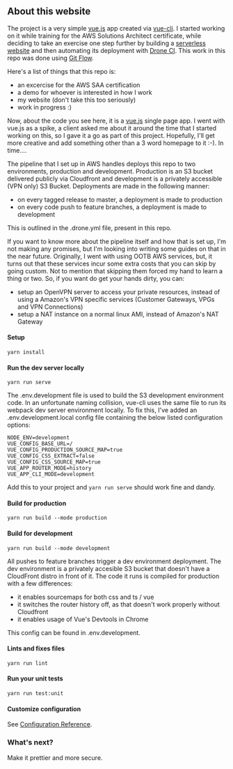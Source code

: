 ## About this website
The project is a very simple [vue.js](https://vuejs.org) app created via [vue-cli](https://cli.vuejs.org/). I started working on it while training for the AWS Solutions Architect certificate, while deciding to take an exercise one step further by building a [serverless website](https://aws.amazon.com/serverless/) and then automating its deployment with [Drone CI](https://drone.io). This work in this repo was done using [Git Flow](https://guides.github.com/introduction/flow/).

Here's a list of things that this repo is:
- an excercise for the AWS SAA certification
- a demo for whoever is interested in how I work
- my website (don't take this too seriously)
- work in progress :)

Now, about the code you see here, it is a [vue.js](https://vuejs.org) single page app. I went with vue.js as a spike, a client asked me about it around the time that I started working on this, so I gave it a go as part of this project. Hopefully, I'll get more creative and add something other than a 3 word homepage to it :-). In time....

The pipeline that I set up in AWS handles deploys this repo to two environments, production and development. Production is an S3 bucket delivered publicly via Cloudfront and development is a privately accessible (VPN only) S3 Bucket. Deployments are made in the following manner:
- on every tagged release to master, a deployment is made to production
- on every code push to feature branches, a deployment is made to development

This is outlined in the .drone.yml file, present in this repo.

If you want to know more about the pipeline itself and how that is set up, I'm not making any promises, but I'm looking into writing some guides on that in the near future. Originally, I went with using OOTB AWS services, but, it turns out that these services incur some extra costs that you can skip by going custom. Not to mention that skipping them forced my hand to learn a thing or two. So, if you want do get your hands dirty, you can:
- setup an OpenVPN server to access your private resources, instead of using a Amazon's VPN specific services (Customer Gateways, VPGs and VPN Connections)
- setup a NAT instance on a normal linux AMI, instead of Amazon's NAT Gateway

#### Setup
```
yarn install
```

#### Run the dev server locally
```
yarn run serve
```
The .env.development file is used to build the S3 development environment code. In an unfortunate
naming collision, vue-cli uses the same file to run its webpack dev server environment locally.
To fix this, I've added an .env.development.local config file containing the below listed configuration
options:

```
NODE_ENV=development
VUE_CONFIG_BASE_URL=/
VUE_CONFIG_PRODUCTION_SOURCE_MAP=true
VUE_CONFIG_CSS_EXTRACT=false
VUE_CONFIG_CSS_SOURCE_MAP=true
VUE_APP_ROUTER_MODE=history
VUE_APP_CLI_MODE=development
```
Add this to your project and `yarn run serve` should work fine and dandy.

#### Build for production
```
yarn run build --mode production
```

#### Build for development
```
yarn run build --mode development
```
All pushes to feature branches trigger a dev environment deployment. The dev environment is a
privately accesible S3 bucket that doesn't have a CloudFront distro in front of it. The code it
runs is compiled for production with a few differences:
 - it enables sourcemaps for both css and ts / vue
 - it switches the router history off, as that doesn't work properly without Cloudfront
 - it enables usage of Vue's Devtools in Chrome
 
This config can be found in .env.development.

#### Lints and fixes files
```
yarn run lint
```

#### Run your unit tests
```
yarn run test:unit
```

#### Customize configuration
See [Configuration Reference](https://cli.vuejs.org/config/).

### What's next?
Make it prettier and more secure.
